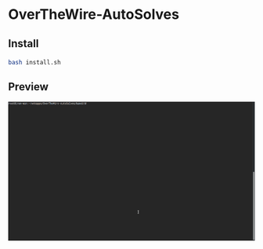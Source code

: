 # OverTheWire-AutoSolves

## Install
``` bash
bash install.sh
```

## Preview

![](bandit/bandit.gif)
